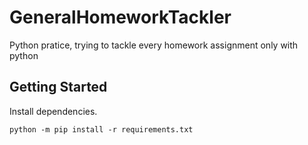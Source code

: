 # GeneralHomeworkTackler
Python pratice, trying to tackle every homework assignment only with python
## Getting Started
Install dependencies.
```
python -m pip install -r requirements.txt
```
